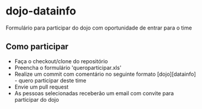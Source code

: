 # dojo-datainfo

Formulário para participar do dojo com oportunidade de entrar para o time

## Como participar

- Faça o checkout/clone do repositório
- Preencha o formulário 'queroparticipar.xls'
- Realize um commit com comentário no seguinte formato [dojo][datainfo] - quero participar deste time
- Envie um pull request
- As pessoas selecionadas receberão um email com convite para participar do dojo

